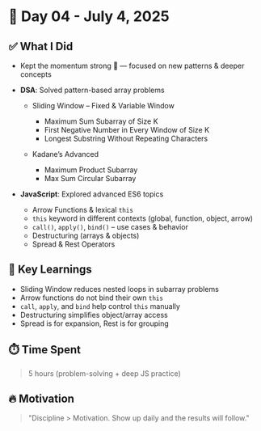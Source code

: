 # 🚀 Day 04 - July 4, 2025

## ✅ What I Did

* Kept the momentum strong 💪 — focused on new patterns & deeper concepts

* **DSA**: Solved pattern-based array problems

  * Sliding Window – Fixed & Variable Window

    * Maximum Sum Subarray of Size K
    * First Negative Number in Every Window of Size K
    * Longest Substring Without Repeating Characters
  * Kadane’s Advanced

    * Maximum Product Subarray
    * Max Sum Circular Subarray

* **JavaScript**: Explored advanced ES6 topics

  * Arrow Functions & lexical `this`
  * `this` keyword in different contexts (global, function, object, arrow)
  * `call()`, `apply()`, `bind()` – use cases & behavior
  * Destructuring (arrays & objects)
  * Spread & Rest Operators

## 🧠 Key Learnings

* Sliding Window reduces nested loops in subarray problems
* Arrow functions do not bind their own `this`
* `call`, `apply`, and `bind` help control `this` manually
* Destructuring simplifies object/array access
* Spread is for expansion, Rest is for grouping

## ⏱️ Time Spent

> 5 hours (problem-solving + deep JS practice)

## 🔥 Motivation

> "Discipline > Motivation. Show up daily and the results will follow."

